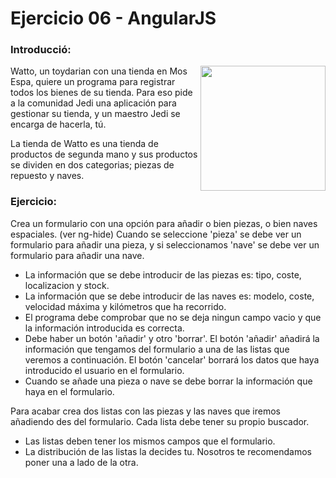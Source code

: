 # Ejercicio 06 - AngularJS

### Introducció:
<img src = "http://oi65.tinypic.com/iycvur.jpg" height="200px" align="right">
Watto, un toydarian con una tienda en Mos Espa, quiere un programa para registrar todos los bienes de su tienda. Para eso pide a la comunidad Jedi una aplicación para gestionar su tienda, y un maestro Jedi se encarga de hacerla, tú.

La tienda de Watto es una tienda de productos de segunda mano y sus productos se dividen en dos categorias; piezas de repuesto y naves.

### Ejercicio:

Crea un formulario con una opción para añadir o bien piezas, o bien naves espaciales. (ver ng-hide) Cuando se seleccione 'pieza' se debe ver un formulario para añadir una pieza, y si seleccionamos 'nave' se debe ver un formulario para añadir una nave.<br>

-   La información que se debe introducir de las piezas es: tipo, coste, localizacion y stock.
-   La información que se debe introducir de las naves es: modelo, coste, velocidad máxima y kilómetros que ha recorrido.
-   El programa debe comprobar que no se deja ningun campo vacio y que la información introducida es correcta.
-   Debe haber un botón 'añadir' y otro 'borrar'. El botón 'añadir' añadirá la información que tengamos del formulario a una de las listas que veremos a continuación. El botón 'cancelar' borrará los datos que haya introducido el usuario en el formulario.
-   Cuando se añade una pieza o nave se debe borrar la información que haya en el formulario.

Para acabar crea dos listas con las piezas y las naves que iremos añadiendo des del formulario. Cada lista debe tener su propio buscador.
- Las listas deben tener los mismos campos que el formulario.
- La distribución de las listas la decides tu. Nosotros te recomendamos poner una a lado de la otra.



